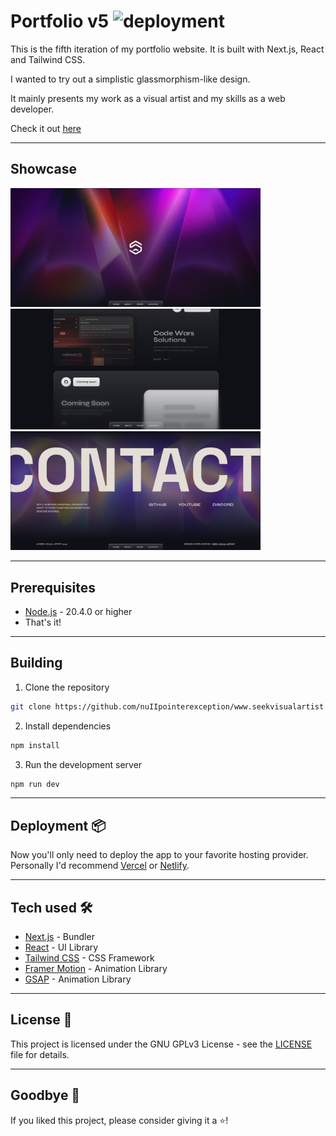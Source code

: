 # Portfolio v5 ![deployment](https://github.com/nuIIpointerexception/www.seekvisualartist.com/actions/workflows/nextjs.yml/badge.svg)

This is the fifth iteration of my portfolio website. It is built with Next.js, React and Tailwind CSS.

I wanted to try out a simplistic glassmorphism-like design.

It mainly presents my work as a visual artist and my skills as a web developer.

Check it out [here](https://www.seekvisualartist.com/)

---

## Showcase

<div>
<img src='./.github/assets/1.png' width='400'>
<br>
<img src='./.github/assets/2.png' width='400'>
<br>
<img src='./.github/assets/3.png' width='400'>
</div>

---

## Prerequisites

- [Node.js](https://nodejs.org/en/) - 20.4.0 or higher
- That's it!

---

## Building

1. Clone the repository

```bash
git clone https://github.com/nuIIpointerexception/www.seekvisualartist.com/
```

2. Install dependencies

```bash
npm install
```

3. Run the development server

```bash
npm run dev
```

---

## Deployment 📦

Now you'll only need to deploy the app to your favorite hosting provider.
Personally I'd recommend [Vercel](https://vercel.com/) or [Netlify](https://www.netlify.com/).

---

## Tech used 🛠️

- [Next.js](https://nextjs.org/) - Bundler
- [React](https://reactjs.org/) - UI Library
- [Tailwind CSS](https://tailwindcss.com/) - CSS Framework
- [Framer Motion](https://www.framer.com/motion/) - Animation Library
- [GSAP](https://greensock.com/gsap/) - Animation Library

---

## License 📄

This project is licensed under the GNU GPLv3 License - see the [LICENSE](LICENSE) file for details.

---

## Goodbye 👋

If you liked this project, please consider giving it a ⭐!
